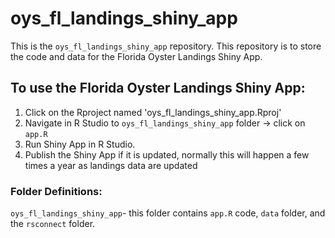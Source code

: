 
# oys_fl_landings_shiny_app 
  
This is the `oys_fl_landings_shiny_app` repository. This repository is to store the code and data for  the Florida Oyster Landings Shiny App.  
  
## To use the Florida Oyster Landings Shiny App:  
1) Click on the Rproject named 'oys_fl_landings_shiny_app.Rproj'
2) Navigate in R Studio to `oys_fl_landings_shiny_app` folder ->  click on `app.R`
3) Run Shiny App in R Studio.  
4) Publish the Shiny App if it is updated, normally this will happen a few times a year as landings data are updated  
  
### Folder Definitions:  
  
`oys_fl_landings_shiny_app`- this folder contains `app.R` code, `data` folder, and the `rsconnect` folder.  
